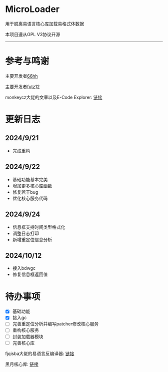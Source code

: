 # MicroLoader

用于脱离易语言核心库加载易格式体数据

本项目遵从GPL V3协议开源

---

# 参考与鸣谢

主要开发者[66hh](https://github.com/66hh/)

主要开发者[futz12](https://github.com/futz12)

monkeycz大佬的文章以及E-Code Explorer: [链接](https://bbs.kanxue.com/thread-18478-1.htm)

# 更新日志

## 2024/9/21

- 完成重构

## 2024/9/22

- 基础功能基本完美
- 增加更多核心库函数
- 修复若干bug
- 优化核心服务代码

## 2024/9/24

- 信息框支持时间类型格式化
- 调整日志打印
- 新增重定位信息分析

## 2024/10/12

- 接入bdwgc
- 修复信息框返回值

# 待办事项

- [x] 基础功能
- [x] 接入gc
- [ ] 完善重定位分析并编写patcher修改核心服务
- [ ] 重构核心服务 
- [ ] 封装加载器模块
- [ ] 完善核心库

fjqisba大佬的易语言反编译器: [链接](https://github.com/fjqisba/E-Decompiler)

黑月核心库: [链接](https://github.com/zhongjianhua163/BlackMoonKernelStaticLib)
